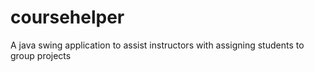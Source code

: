 # coursehelper
A java swing application to assist instructors with assigning students to group projects

